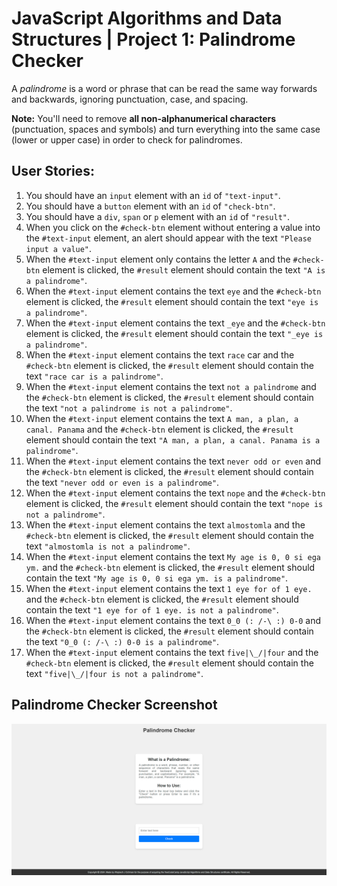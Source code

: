 # JavaScript Algorithms and Data Structures | Project 1: Palindrome Checker

A *palindrome* is a word or phrase that can be read the same way forwards and backwards, ignoring punctuation, case, and spacing. 

**Note:** You'll need to remove **all non-alphanumerical characters** (punctuation, spaces and symbols) and turn everything into the same case (lower or upper case) in order to check for palindromes.

## User Stories:
1. You should have an `input` element with an `id` of `"text-input"`.
2. You should have a `button` element with an `id` of `"check-btn"`.
3. You should have a `div`, `span` or `p` element with an `id` of `"result"`.
4. When you click on the `#check-btn` element without entering a value into the `#text-input` element, an alert should appear with the text `"Please input a value"`.
5. When the `#text-input` element only contains the letter `A` and the `#check-btn` element is clicked, the `#result` element should contain the text `"A is a palindrome"`.
6. When the `#text-input` element contains the text `eye` and the `#check-btn` element is clicked, the `#result` element should contain the text `"eye is a palindrome"`.
7. When the `#text-input` element contains the text `_eye` and the `#check-btn` element is clicked, the `#result` element should contain the text `"_eye is a palindrome"`.
8. When the `#text-input` element contains the text `race` car and the `#check-btn` element is clicked, the `#result` element should contain the text `"race car is a palindrome"`.
9. When the `#text-input` element contains the text `not a palindrome` and the `#check-btn` element is clicked, the `#result` element should contain the text `"not a palindrome is not a palindrome"`.
10. When the `#text-input` element contains the text `A man, a plan, a canal. Panama` and the `#check-btn` element is clicked, the `#result` element should contain the text `"A man, a plan, a canal. Panama is a palindrome"`.
11. When the `#text-input` element contains the text `never odd or even` and the `#check-btn` element is clicked, the `#result` element should contain the text `"never odd or even is a palindrome"`.
12. When the `#text-input` element contains the text `nope` and the `#check-btn` element is clicked, the `#result` element should contain the text `"nope is not a palindrome"`.
13. When the `#text-input` element contains the text `almostomla` and the `#check-btn` element is clicked, the `#result` element should contain the text `"almostomla is not a palindrome"`.
14. When the `#text-input` element contains the text `My age is 0, 0 si ega ym.` and the `#check-btn` element is clicked, the `#result` element should contain the text `"My age is 0, 0 si ega ym. is a palindrome"`.
15. When the `#text-input` element contains the text `1 eye for of 1 eye.` and the `#check-btn` element is clicked, the `#result` element should contain the text `"1 eye for of 1 eye. is not a palindrome"`.
16. When the `#text-input` element contains the text `0_0 (: /-\ :) 0-0` and the `#check-btn` element is clicked, the `#result` element should contain the text `"0_0 (: /-\ :) 0-0 is a palindrome"`.
17. When the `#text-input` element contains the text `five|\_/|four` and the `#check-btn` element is clicked, the `#result` element should contain the text `"five|\_/|four is not a palindrome"`.

## Palindrome Checker Screenshot
![Alt text](/javascript_algorithms_and_data_structures/palindrome_checker/media/project_screenshot.png)
